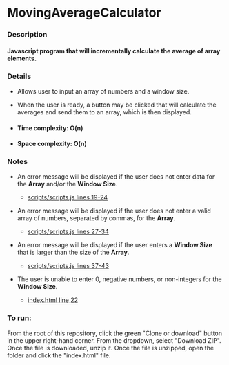 # MovingAverageCalculator
### Description
#### Javascript program that will incrementally calculate the average of array elements.

### Details
* Allows user to input an array of numbers and a window size.<br>
* When the user is ready, a button may be clicked that will calculate the averages and send them to an array, which is then displayed.<br>

* #### Time complexity: O(n)<br>
* #### Space complexity: O(n)

### Notes
* An error message will be displayed if the user does not enter data for the **Array** and/or the **Window Size**.
  * [scripts/scripts.js lines 19-24](/scripts/scripts.js)

* An error message will be displayed if the user does not enter a valid array of numbers, separated by commas, for the **Array**.
  * [scripts/scripts.js lines 27-34](/scripts/scripts.js)

* An error message will be displayed if the user enters a **Window Size** that is larger than the size of the **Array**.
  * [scripts/scripts.js lines 37-43](/scripts/scripts.js)

* The user is unable to enter 0, negative numbers, or non-integers for the **Window Size**.
  * [index.html line 22](/index.html)

### To run:
From the root of this repository, click the green "Clone or download" button in the upper right-hand corner.
From the dropdown, select "Download ZIP".
Once the file is downloaded, unzip it.
Once the file is unzipped, open the folder and click the "index.html" file.
